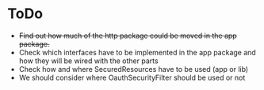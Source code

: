 # ToDo

 * ~~Find out how much of the http package could be moved in the app package.~~
 * Check which interfaces have to be implemented in the app package and how they will be wired with the other parts
 * Check how and where SecuredResources have to be used (app or lib)
 * We should consider where OauthSecurityFilter should be used or not    
 

